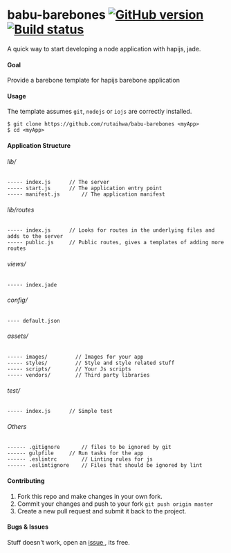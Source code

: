 # babu-barebones [![GitHub version](https://badge.fury.io/gh/rutaihwa%2Fbabu-barebones.svg)](http://badge.fury.io/gh/rutaihwa%2Fbabu-barebones) [![Build status](https://travis-ci.org/rutaihwa/babu-barebones.svg?branch=master)](https://travis-ci.org/rutaihwa/babu-barebones)

A quick way to start developing a node application with hapijs, jade.

#### Goal
Provide a barebone template for hapijs barebone application

#### Usage
The template assumes `git`, `nodejs` or `iojs` are correctly installed.

```shell
$ git clone https://github.com/rutaihwa/babu-barebones <myApp>
$ cd <myApp>
```

#### Application Structure

###### lib/

    ----- index.js		// The server
    ----- start.js		// The application entry point
    ----- manifest.js		// The application manifest

###### lib/routes

    ----- index.js		// Looks for routes in the underlying files and adds to the server
    ----- public.js		// Public routes, gives a templates of adding more routes

###### views/

    ----- index.jade
    

###### config/

    ---- default.json


###### assets/

    ----- images/	      // Images for your app
    ----- styles/	      // Style and style related stuff
    ----- scripts/	      // Your Js scripts
    ----- vendors/	      // Third party libraries

###### test/

    ----- index.js		// Simple test

###### Others
    
    ------ .gitignore		// files to be ignored by git
    ------ gulpfile		// Run tasks for the app
    ------ .eslintrc		// Linting rules for js
    ------ .eslintignore	// Files that should be ignored by lint
 
#### Contributing

1. Fork this repo and make changes in your own fork.
2. Commit your changes and push to your fork `git push origin master`
3. Create a new pull request and submit it back to the project.

#### Bugs & Issues

Stuff doesn't work, open an [issue ](https://github.com/rutaihwa/babu-barebones/issues), its free.